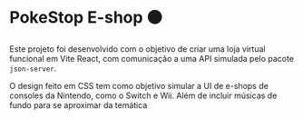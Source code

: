 # PokeStop E-shop 🟠
Este projeto foi desenvolvido com o objetivo de criar uma loja virtual funcional em Vite React, com comunicação a uma API simulada pelo pacote ```json-server```.

O design feito em CSS tem como objetivo simular a UI de e-shops de consoles da Nintendo, como o Switch e Wii. Além de incluir músicas de fundo para se aproximar da temática 